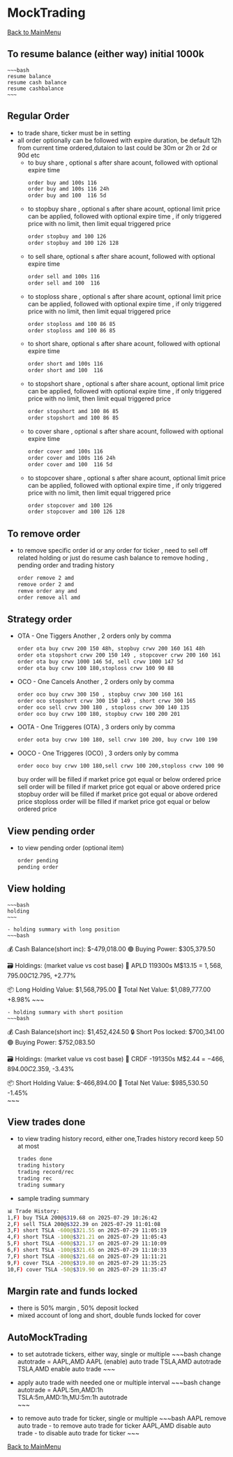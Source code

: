 
# MockTrading
[Back to MainMenu](/docs/helpmain.md)
## To resume balance (either way) initial 1000k
    
    ~~~bash
    resume balance 
    resume cash balance
    resume cashbalance
    ~~~
## Regular Order 
  * to trade share, ticker must be in setting
  * all order optionally can be followed with expire duration, be default 12h from current time ordered,dutaion to last could be 30m or 2h or 2d or 90d etc
    - to buy share , optional s after share acount, followed with optional expire time
      ~~~bash
      order buy amd 100s 116 
      order buy amd 100s 116 24h
      order buy amd 100  116 5d
      ~~~
    - to stopbuy share , optional s after share acount, optional limit price can be applied, followed with optional expire time , if only triggered price with no limit, then limit equal triggered price
      ~~~bash
      order stopbuy amd 100 126
      order stopbuy amd 100 126 128
      ~~~
    - to sell share, optional s after share acount, followed with optional expire time
      ~~~bash
      order sell amd 100s 116 
      order sell amd 100  116 
      ~~~
    - to stoploss share , optional s after share acount, optional limit price can be applied, followed with optional expire time , if only triggered price with no limit, then limit equal triggered price
      ~~~bash
      order stoploss amd 100 86 85
      order stoploss amd 100 86 85
      ~~~  
    - to short share, optional s after share acount, followed with optional expire time
      ~~~bash
      order short amd 100s 116 
      order short amd 100  116 
      ~~~
    - to stopshort share , optional s after share acount, optional limit price can be applied, followed with optional expire time , if only triggered price with no limit, then limit equal triggered price
      ~~~bash
      order stopshort amd 100 86 85
      order stopshort amd 100 86 85
      ~~~  
    - to cover share , optional s after share acount, followed with optional expire time
      ~~~bash
      order cover amd 100s 116 
      order cover amd 100s 116 24h
      order cover amd 100  116 5d
      ~~~
    - to stopcover share , optional s after share acount, optional limit price can be applied, followed with optional expire time , if only triggered price with no limit, then limit equal triggered price
      ~~~bash
      order stopcover amd 100 126
      order stopcover amd 100 126 128
      ~~~

## To remove order       

  * to remove specific order id or any order for ticker , need to sell off related holding  or just do resume cash balance to remove hoding , pending order and trading history
    ~~~bash
    order remove 2 amd  
    remove order 2 amd  
    remve order any amd 
    order remove all amd 
    ~~~

## Strategy order

  * OTA - One Tiggers Another , 2 orders only by comma 
    ~~~bash
    order ota buy crwv 200 150 48h, stopbuy crwv 200 160 161 48h
    order ota stopshort crwv 200 150 149 , stopcover crwv 200 160 161
    order ota buy crwv 1000 146 5d, sell crwv 1000 147 5d
    order ota buy crwv 100 180,stoploss crwv 100 90 88
    ~~~
    
  * OCO - One Cancels Another , 2 orders only by comma 
    ~~~bash
    order oco buy crwv 300 150 , stopbuy crwv 300 160 161
    order oco stopshort crwv 300 150 149 , short crwv 300 165
    order oco sell crwv 300 180 , stoploss crwv 300 140 135
    order oco buy crwv 100 180, stopbuy crwv 100 200 201    
    ~~~

  * OOTA - One Triggeres (OTA) , 3 orders only by comma     
    ~~~bash
    order oota buy crwv 100 180, sell crwv 100 200, buy crwv 100 190
    ~~~

  * OOCO - One Triggeres (OCO) , 3 orders only by comma     
    ~~~bash
    order ooco buy crwv 100 180,sell crwv 100 200,stoploss crwv 100 90 88
    ~~~
    
    buy order will be filled if market price got equal or below ordered price
    sell order will be filled if market price got equal or above ordered price
    stopbuy order will be filled if market price got equal or above ordered price
    stoploss order will be filled if market price got equal or below ordered price
    
## View pending order    
  * to view pending order (optional item)
    ~~~bash  
    order pending
    pending order
    ~~~
    
## View holding

    ~~~bash  
    holding
    ~~~

    - holding summary with long position     
    ~~~bash  
 💰 Cash Balance(short inc): $-479,018.00
 🟢 Buying Power: $305,379.50

🗃 Holdings: (market value vs cost base) 
💸 APLD 119300s M$13.15 = $1,568,795.00 C$12.795, +2.77%

📦 Long Holding Value: $1,568,795.00
💼 Total Net Value:      $1,089,777.00         +8.98%
    ~~~
    
    - holding summary with short position         
    ~~~bash  
💰 Cash Balance(short inc): $1,452,424.50
🔒 Short Pos locked: $700,341.00
 🟢 Buying Power: $752,083.50

🗃 Holdings: (market value vs cost base) 
💸 CRDF -191350s M$2.44 = $-466,894.00 C$2.359, -3.43%

📦 Short Holding Value: $-466,894.00
💼 Total Net Value:      $985,530.50         -1.45%    
    ~~~

## View trades done
  * to view trading history record, either one,Trades history record keep 50 at most
    ~~~bash
    trades done
    trading history
    trading record/rec
    trading rec
    trading summary
    ~~~
  - sample trading summary
~~~bash
📊 Trade History:
1,F) buy TSLA 200@$319.68 on 2025-07-29 10:26:42
2,F) sell TSLA 200@$322.39 on 2025-07-29 11:01:08
3,F) short TSLA -600@$321.55 on 2025-07-29 11:05:19
4,F) short TSLA -100@$321.21 on 2025-07-29 11:05:43
5,F) short TSLA -600@$321.17 on 2025-07-29 11:10:09
6,F) short TSLA -100@$321.65 on 2025-07-29 11:10:33
7,F) short TSLA -800@$321.68 on 2025-07-29 11:11:21
9,F) cover TSLA -200@$319.80 on 2025-07-29 11:35:25
10,F) cover TSLA -50@$319.90 on 2025-07-29 11:35:47
~~~
    
## Margin rate and funds locked
  * there is 50% margin , 50% deposit locked
  * mixed account of long and short, double funds locked for cover

## AutoMockTrading

   - to set autotrade tickers, either way, single or multiple
    ~~~bash
    change autotrade = AAPL,AMD
    AAPL (enable) auto trade
    TSLA,AMD autotrade
    TSLA,AMD enable auto trade
    ~~~
    
   - apply auto trade with needed one or multiple interval 
    ~~~bash
    change autotrade = AAPL:5m,AMD:1h  
    TSLA:5m,AMD:1h,MU:5m:1h autotrade  
    ~~~
   
   - to remove auto trade for ticker, single or multiple
    ~~~bash
    AAPL remove auto trade      - to remove auto trade for ticker
    AAPL,AMD disable auto trade      - to disable auto trade for ticker
    ~~~

   [Back to MainMenu](/docs/helpmain.md)